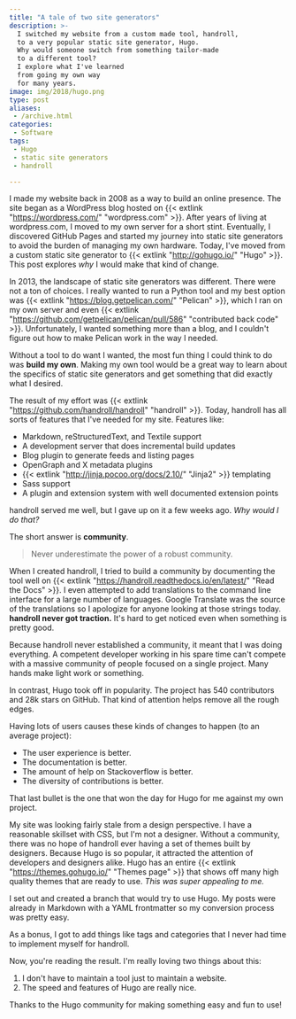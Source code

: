 ```yaml
---
title: "A tale of two site generators"
description: >-
  I switched my website from a custom made tool, handroll,
  to a very popular static site generator, Hugo.
  Why would someone switch from something tailor-made
  to a different tool?
  I explore what I've learned
  from going my own way
  for many years.
image: img/2018/hugo.png
type: post
aliases:
 - /archive.html
categories:
 - Software
tags:
 - Hugo
 - static site generators
 - handroll

---
```


I made my website
back in 2008
as a way to build an online presence.
The site began as a WordPress blog
hosted on {{< extlink "https://wordpress.com/" "wordpress.com" >}}.
After years of living at wordpress.com,
I moved to my own server for a short stint.
Eventually,
I discovered GitHub Pages
and started my journey
into static site generators
to avoid the burden
of managing my own hardware.
Today,
I've moved from a custom static site generator
to {{< extlink "http://gohugo.io/" "Hugo" >}}.
This post explores *why* I would make that kind of change.

In 2013,
the landscape of static site generators was different.
There were not a ton of choices.
I really wanted to run a Python tool
and my best option was {{< extlink "https://blog.getpelican.com/" "Pelican" >}},
which I ran on my own server
and even {{< extlink "https://github.com/getpelican/pelican/pull/586" "contributed back code" >}}.
Unfortunately,
I wanted something more than a blog,
and I couldn't figure out how to make Pelican work in the way I needed.

Without a tool to do want I wanted,
the most fun thing I could think to do was **build my own**.
Making my own tool would be a great way to learn
about the specifics of static site generators
and get something that did exactly what I desired.

The result of my effort was {{< extlink "https://github.com/handroll/handroll" "handroll" >}}.
Today,
handroll has all sorts of features that I've needed for my site. Features like:

* Markdown, reStructuredText, and Textile support
* A development server that does incremental build updates
* Blog plugin to generate feeds and listing pages
* OpenGraph and X metadata plugins
* {{< extlink "http://jinja.pocoo.org/docs/2.10/" "Jinja2" >}} templating
* Sass support
* A plugin and extension system with well documented extension points

handroll served me well,
but I gave up on it
a few weeks ago.
*Why would I do that?*

The short answer is **community**.

> Never underestimate the power of a robust community.

When I created handroll,
I tried to build a community
by documenting the tool well on {{< extlink "https://handroll.readthedocs.io/en/latest/" "Read the Docs" >}}.
I even attempted to add translations to the command line interface
for a large number of languages.
Google Translate was the source of the translations
so I apologize for anyone looking at those strings today.
**handroll never got traction.**
It's hard to get noticed
even when something is pretty good.

Because handroll never established a community,
it meant that I was doing everything.
A competent developer working
in his spare time
can't compete
with a massive community
of people
focused on a single project.
Many hands make light work or something.

In contrast,
Hugo took off in popularity.
The project has 540 contributors
and 28k stars on GitHub.
That kind of attention helps remove all the rough edges.

Having lots of users causes these kinds of changes
to happen
(to an average project):

* The user experience is better.
* The documentation is better.
* The amount of help on Stackoverflow is better.
* The diversity of contributions is better.

That last bullet is the one that won the day for Hugo for me
against my own project.

My site was looking fairly stale from a design perspective.
I have a reasonable skillset with CSS,
but I'm not a designer.
Without a community,
there was no hope of handroll ever having a set
of themes
built by designers.
Because Hugo is so popular,
it attracted the attention
of developers
and designers alike.
Hugo has an entire {{< extlink "https://themes.gohugo.io/" "Themes page" >}}
that shows off many high quality themes
that are ready to use.
*This was super appealing to me.*

I set out and created a branch that would try to use Hugo.
My posts were already in Markdown
with a YAML frontmatter
so my conversion process
was pretty easy.

As a bonus,
I got to add things like tags and categories
that I never had time to implement myself
for handroll.

Now, you're reading the result. I'm really loving two things about this:

1. I don't have to maintain a tool just to maintain a website.
2. The speed and features of Hugo are really nice.

Thanks to the Hugo community for making something easy and fun to use!
